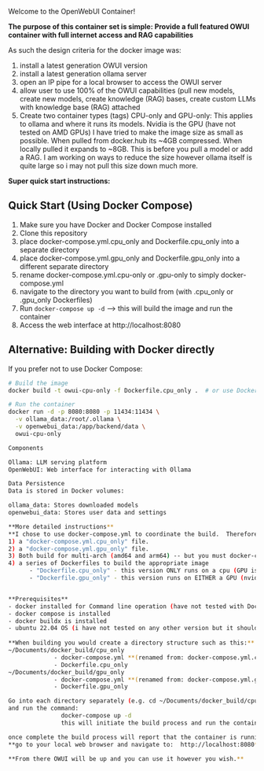 Welcome to the OpenWebUI Container!

**The purpose of this container set is simple: Provide a full featured OWUI container with full internet access and RAG capabilities**

As such the design criteria for the docker image was:
1) install a latest generation OWUI version
2) install a latest generation ollama server
3) open an IP pipe for a local browser to access the OWUI server
4) allow user to use 100% of the OWUI capabilities (pull new models, create new models, create knowledge (RAG) bases, create custom LLMs with knowledge base (RAG) attached
5) Create two container types (tags) CPU-only and GPU-only:  This applies to ollama and where it runs its models.  Nvidia is the GPU (have not tested on AMD GPUs) 
I have tried to make the image size as small as possible.  When pulled from docker.hub its ~4GB compressed.  When locally pulled it expands to ~8GB.
This is before you pull a model or add a RAG.  I am working on ways to reduce the size however ollama itself is quite large so i may not pull this size down
much more.

**Super quick start instructions:**
## Quick Start (Using Docker Compose)

1. Make sure you have Docker and Docker Compose installed
2. Clone this repository
3. place docker-compose.yml.cpu_only and Dockerfile.cpu_only into a separate directory
4. place docker-compose.yml.gpu_only and Dockerfile.gpu_only into a different separate directory
5. rename docker-compose.yml.cpu-only or .gpu-only to simply docker-compose.yml
6. navigate to the directory you want to build from (with .cpu_only or .gpu_only Dockerfiles)
7. Run `docker-compose up -d` --> this will build the image and run the container
8. Access the web interface at http://localhost:8080

## Alternative: Building with Docker directly

If you prefer not to use Docker Compose:

```bash
# Build the image
docker build -t owui-cpu-only -f Dockerfile.cpu_only .  # or use Dockerfile.gpu_only 

# Run the container
docker run -d -p 8080:8080 -p 11434:11434 \
  -v ollama_data:/root/.ollama \
  -v openwebui_data:/app/backend/data \
  owui-cpu-only

Components

Ollama: LLM serving platform
OpenWebUI: Web interface for interacting with Ollama

Data Persistence
Data is stored in Docker volumes:

ollama_data: Stores downloaded models
openwebui_data: Stores user data and settings

**More detailed instructions** 
**I chose to use docker-compose.yml to coordinate the build.  Therefore there is:**
1) a "docker-compose.yml.cpu_only" file.
2) a "docker-compose.yml.gpu_only" file.
3) Both build for multi-arch (amd64 and arm64) -- but you must docker-compose up on the target platform (e.g. arm64 must be run on an ARM64 processor)
4) a series of Dockerfiles to build the appropriate image
      - "Dockerfile.cpu_only" - this version ONLY runs on a cpu (GPU is disabled)
      - "Dockerfile.gpu_only" - this version runs on EITHER a GPU (nvidia) or CPU


**Prerequisites**
- docker installed for Command line operation (have not tested with Docker desktop)
- docker compose is installed
- docker buildx is installed
- ubuntu 22.04 OS (i have not tested on any other version but it should work)
  
**When building you would create a directory structure such as this:**
~/Documents/docker_build/cpu_only
             - docker-compose.yml **(renamed from: docker-compose.yml.cpu_only)**
             - Dockerfile.cpu_only
~/Documents/docker_build/gpu_only
             - docker-compose.yml **(renamed from: docker-compose.yml.gpu_only)**
             - Dockerfile.gpu_only

Go into each directory separately (e.g. cd ~/Documents/docker_build/cpu_only)
and run the command:  
               docker-compose up -d
               this will initiate the build process and run the container

once complete the build process will report that the container is running.
**go to your local web browser and navigate to:  http://localhost:8080**

**From there OWUI will be up and you can use it however you wish.**
